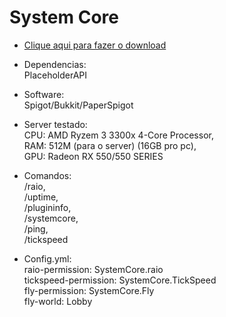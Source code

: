 # System Core

- [Clique aqui para fazer o download](https://www.spigotmc.org/resources/system-core.95848/)

- Dependencias:<br>
PlaceholderAPI

- Software:<br>
Spigot/Bukkit/PaperSpigot

- Server testado:<br>
CPU: AMD Ryzem 3 3300x 4-Core Processor,<br>
RAM: 512M (para o server) (16GB pro pc),<br>
GPU: Radeon RX 550/550 SERIES<br>

- Comandos:<br>
/raio,<br>
/uptime,<br>
/plugininfo,<br>
/systemcore,<br>
/ping,<br>
/tickspeed<br>

- Config.yml:<br>
raio-permission: SystemCore.raio<br>
tickspeed-permission: SystemCore.TickSpeed<br>
fly-permission: SystemCore.Fly<br>
fly-world: Lobby
